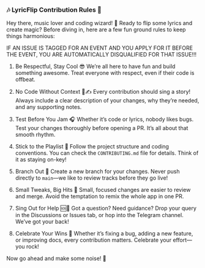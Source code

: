 ### 🎶 LyricFlip Contribution Rules 🎸  

Hey there, music lover and coding wizard! 🎤 Ready to flip some lyrics and create magic? Before diving in, here are a few fun ground rules to keep things harmonious:  

IF AN ISSUE IS TAGGED FOR AN EVENT AND YOU APPLY FOR IT BEFORE THE EVENT, YOU ARE AUTOMATICALLY DISQUALIFIED FOR THAT ISSUE!!!

1. Be Respectful, Stay Cool 😎
   We’re all here to have fun and build something awesome. Treat everyone with respect, even if their code is offbeat.  

2. No Code Without Context 🚫✍️ 
   Every contribution should sing a story! Always include a clear description of your changes, why they’re needed, and any supporting notes.  

3. Test Before You Jam 🎧
   Whether it’s code or lyrics, nobody likes bugs. Test your changes thoroughly before opening a PR. It’s all about that smooth rhythm.  

4. Stick to the Playlist 📝
   Follow the project structure and coding conventions. You can check the `CONTRIBUTING.md` file for details. Think of it as staying on-key!  

5. Branch Out 🌿
   Create a new branch for your changes. Never push directly to `main`—we like to review tracks before they go live!  

6. Small Tweaks, Big Hits 🎯
   Small, focused changes are easier to review and merge. Avoid the temptation to remix the whole app in one PR.  

7. Sing Out for Help 🆘🎤
   Got a question? Need guidance? Drop your query in the Discussions or Issues tab, or hop into the Telegram channel. We’ve got your back!  

8. Celebrate Your Wins 🎉
   Whether it’s fixing a bug, adding a new feature, or improving docs, every contribution matters. Celebrate your effort—you rock!  

Now go ahead and make some noise! 🚀  
